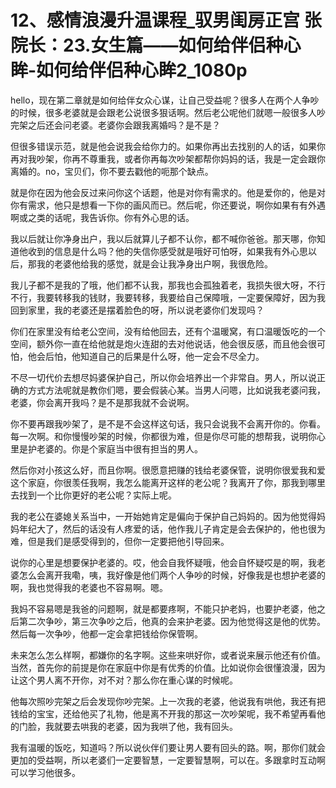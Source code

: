 # 12、感情浪漫升温课程_驭男闺房正宫 张院长：23.女生篇——如何给伴侣种心眸-如何给伴侣种心眸2_1080p

hello，现在第二章就是如何给伴女众心谋，让自己受益呢？很多人在两个人争吵的时候，很多老婆就是会跟老公说很多狠话啊。然后老公呢他们就嗯一般很多人吵完架之后还会问老婆。老婆你会跟我离婚吗？是不是？

但很多错误示范，就是他会说我会给你力的。如果你再出去找别的人的话，如果你再对我吵架，你再不尊重我，或者你再每次吵架都帮你妈妈的话，我是一定会跟你离婚的。no，宝贝们，你不要去戳他的呃那个缺点。

就是你在因为他会反过来问你这个话题，他是对你有需求的。他是爱你的，他是对你有需求，他只是想看一下你的画风而已。然后呢，你还要说，啊你如果有有外遇啊或之类的话呢，我告诉你。你有外心思的话。

我以后就让你净身出户，我以后就算儿子都不认你，都不喊你爸爸。那天哪，你知道他收到的信息是什么吗？他的失信你感受就是哦好可怕呀，如果我有外心思以后，那我的老婆他给我的感觉，就是会让我净身出户啊，我很危险。

我儿子都不是我的了哦，他们都不认我，那我也会孤独着老，我损失很大呀，不行不行，我要转移我的钱财，我要转移，我要给自己保障哦，一定要保障好，因为我回到家里，我的老婆还是摆着脸色的呀，所以说老婆你们发现吗？

你们在家里没有给老公空间，没有给他回去，还有个温暖窝，有口温暖饭吃的一个空间，额外你一直在给他就是炮火连甜的去对他说话，他会很反感，而且他会很可怕，他会后怕，他知道自己的后果是什么呀，他一定会不尽全力。

不尽一切代价去想尽妈婆保护自己，所以你会培养出一个非常自。男人，所以说正确的方式方法呢就是教你们嗯，要会假装心某。当男人问嗯，比如说我老婆问我，老婆，你会离开我吗？是不是那我就不会说啊。

你不要再跟我吵架了，是不是不会这样这句话，我只会说我不会离开你的。你看。每一次啊。和你慢慢吵架的时候，你都很为难，但是你尽可能的想帮我，说明你心里是护老婆的。你是个家庭当中很有担当的男人。

然后你对小孩这么好，而且你啊。很愿意把赚的钱给老婆保管，说明你很爱我和爱这个家庭，你很羡任我啊，我怎么能离开这样的老公呢？我离开了你，那我到哪里去找到一个比你更好的老公呢？实际上呢。

我的老公在婆媳关系当中，一开始她肯定是偏向于保护自己妈妈的。因为他觉得妈妈年纪大了，然后的话没有人疼爱的话，他作我儿子肯定是会去保护的，他也很为难，但是我们是感受得到的，但你一定要把他引导回来。

说你的心里是想要保护老婆的。哎，他会自我怀疑哦，他会自怀疑哎是的啊，我老婆怎么会离开我嘞，咦，我好像是他们两个人争吵的时候，好像我是也想护老婆的啊，我也觉得我的老婆也不容易啊。嗯。

我妈不容易嗯是我爸的问题啊，就是都要疼啊，不能只护老妈，也要护老婆，他之后第二次争吵，第三次争吵之后，他真的会来护老婆。因为他觉得这是他的优势。然后每一次争吵，他都一定会拿把钱给你保管啊。

未来怎么怎么样啊，都嫌你的名字啊。这些来哄好你，或者说来展示他还有价值。当然，首先你的前提是你在家庭中你是有优秀的价值。比如说你会很懂浪漫，因为让这个男人离不开你，对不对？那么你在重心谋的时候呢。

他每次照吵完架之后会发现你吵完架。上一次我的老婆，他说我有哄他，我还有把钱给的宝宝，还给他买了礼物，他是离不开我的那这一次吵架呢，我不希望再看他的门脸，我就要去哄我的老婆，因为我哄了他，我有回头。

我有温暖的饭吃，知道吗？所以说伙伴们要让男人要有回头的路。啊，那你们就会更加的受益啊，所以老婆们一定要智慧，一定要智慧啊，可以在。多跟拿时互动啊可以学习他很多。

